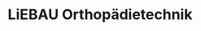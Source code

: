 ---
title: "LiEBAU Orthopädietechnik"
url: /rostock/liebau-orthopaedietechnik/
shop: Sanitätshaus
---
